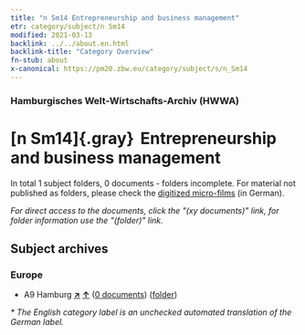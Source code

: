 ```yaml
---
title: "n Sm14 Entrepreneurship and business management"
etr: category/subject/n Sm14
modified: 2021-03-13
backlink: ../../about.en.html
backlink-title: "Category Overview"
fn-stub: about
x-canonical: https://pm20.zbw.eu/category/subject/s/n_Sm14
---
```


### Hamburgisches Welt-Wirtschafts-Archiv (HWWA)
# [n Sm14]{.gray}&#8201; Entrepreneurship and business management&#160; 





In total 1 subject folders, 0 documents - folders incomplete.
For material not published as folders, please check the [digitized micro-films](/film/h1_sh.de.html) (in German).

_For direct access to the documents, click the "(xy documents)" link, for folder information use the "(folder)" link._

## Subject archives



### Europe

- A9 Hamburg [**&nearr;**](../../../geo/i/140905/about.en.html "Hamburg (all folders)") [**&uarr;**](../../../geo/about.en.html#A9 "Country category system") (<a href="https://pm20.zbw.eu/dfgview/sh/140905,145797" title="about: Hamburg : Entrepreneurship and business management" target="_blank">0 documents</a>) ([folder](../../../../folder/sh/1409xx/140905/1457xx/145797/about.en.html))


_* The English category label is an unchecked automated translation of the German label._

